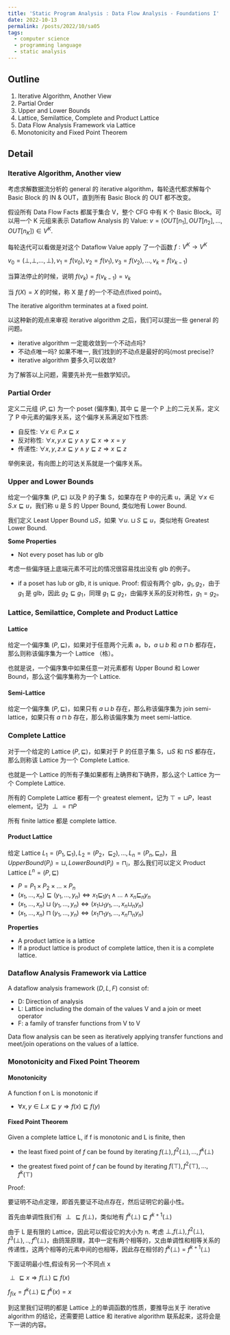 ```yaml
---
title: 'Static Program Analysis : Data Flow Analysis - Foundations I'
date: 2022-10-13
permalink: /posts/2022/10/sa05
tags:
  - computer science
  - programming language
  - static analysis
---
```


## Outline
1. Iterative Algorithm, Another View
2. Partial Order
3. Upper and Lower Bounds
4. Lattice, Semilattice, Complete and Product Lattice
5. Data Flow Analysis Framework via Lattice
6. Monotonicity and Fixed Point Theorem

## Detail

### Iterative Algorithm, Another view

考虑求解数据流分析的 general 的 iterative algorithm，每轮迭代都求解每个 Basic Block 的 IN & OUT，直到所有 Basic Block 的 OUT 都不改变。

假设所有 Data Flow Facts 都属于集合 V，整个 CFG 中有 K 个 Basic Block。可以用一个 K 元组来表示 Dataflow Analysis 的 Value: $v = (OUT[n_1], OUT[n_2], ..., OUT[n_K]) \in V^K$.

每轮迭代可以看做是对这个 Dataflow Value apply 了一个函数 $f:V^K \to V^K$

$v_0 = (\perp, \perp, ..., \perp), v_1 = f(v_0), v_2 = f(v_1), v_3 = f(v_2), ..., v_k = f(v_{k-1})$

当算法停止的时候，说明 $f(v_k) = f(v_{k-1}) = v_k$

当 $f(X) = X$ 的时候，称 X 是 $f$ 的一个不动点(fixed point)。

The iterative algorithm terminates at a fixed point.

以这种新的观点来审视 iterative algorithm 之后，我们可以提出一些 general 的问题。

- iterative algorithm 一定能收敛到一个不动点吗?
- 不动点唯一吗? 如果不唯一, 我们找到的不动点是最好的吗(most precise)?
- iterative algorithm 要多久可以收敛?

为了解答以上问题，需要先补充一些数学知识。

### Partial Order

定义二元组 $(P, \sqsubseteq)$ 为一个 poset (偏序集), 其中 $\sqsubseteq$ 是一个 P 上的二元关系，定义了 P 中元素的偏序关系，这个偏序关系满足如下性质:
- 自反性: $\forall x \in P. x\sqsubseteq x$
- 反对称性: $\forall x,y. x \sqsubseteq y \land y \sqsubseteq x \Rightarrow x = y$
- 传递性: $\forall x, y, z. x \sqsubseteq y \land y \sqsubseteq z \Rightarrow x \sqsubseteq z$

举例来说，有向图上的可达关系就是一个偏序关系。

### Upper and Lower Bounds

给定一个偏序集 $(P, \sqsubseteq)$ 以及 P 的子集 S，如果存在 P 中的元素 u，满足 $\forall x \in S. x \sqsubseteq u$，我们称 u 是 S 的 Upper Bound, 类似地有 Lower Bound.

我们定义 Least Upper Bound $\sqcup S$，如果 $\forall u. \sqcup S \sqsubseteq u$，类似地有 Greatest Lower Bound.

**Some Properties**
- Not every poset has lub or glb

考虑一些偏序链上底端元素不可比的情况很容易找出没有 glb 的例子。

- if a poset has lub or glb, it is unique.
Proof:
假设有两个 glb，$g_1, g_2$，由于 $g_1$ 是 glb，因此 $g_2 \sqsubseteq g_1$，同理 $g_1 \sqsubseteq g_2$，由偏序关系的反对称性，$g_1 = g_2$。

### Lattice, Semilattice, Complete and Product Lattice

#### Lattice

给定一个偏序集 $(P, \sqsubseteq)$，如果对于任意两个元素 a，b，$a\sqcup b$ 和 $a\sqcap b$ 都存在，那么则称该偏序集为一个 Lattice （格）。

也就是说，一个偏序集中如果任意一对元素都有 Upper Bound 和 Lower Bound，那么这个偏序集称为一个 Lattice.

#### Semi-Lattice

给定一个偏序集 $(P,\sqsubseteq)$，如果只有 $a \sqcup b$ 存在，那么称该偏序集为 join semi-lattice，如果只有 $a \sqcap b$ 存在，那么称该偏序集为 meet semi-lattice.

### Complete Lattice

对于一个给定的 Lattice $(P, \sqsubseteq)$，如果对于 P 的任意子集 S，$\sqcup S$ 和 $\sqcap S$ 都存在，那么则称该 Lattice 为一个 Complete Lattice.

也就是一个 Lattice 的所有子集如果都有上确界和下确界，那么这个 Lattice 为一个 Complete Lattice.

所有的 Complete Lattice 都有一个 greatest element，记为 $\top = \sqcup P$，least element，记为 $\perp = \sqcap P$

所有 finite lattice 都是 complete lattice.

#### Product Lattice

给定 Lattice $L_1 = (P_1, \sqsubseteq_1), L_2 = (P_2，\sqsubseteq_2), ..., L_n = (P_n, \sqsubseteq_n)$，且 $UpperBound(P_i) = \sqcup, LowerBound(P_i) = \sqcap_i$，那么我们可以定义 Product Lattice $L^n = (P, \sqsubseteq)$
- $P = P_1 \times P_2 \times ... \times P_n$
- $(x_1, ..., x_n) \sqsubseteq (y_1, ..., y_n) \Leftrightarrow x_1 \sqsubseteq_1 y_1 \land ... \land x_n \sqsubseteq_n y_n$
- $(x_1,..., x_n) \sqcup (y_1, ..., y_n) \Leftrightarrow (x_1 \sqcup_1 y_1, ..., x_n \sqcup_n y_n)$
- $(x_1,..., x_n) \sqcap (y_1, ..., y_n) \Leftrightarrow (x_1 \sqcap_1 y_1, ..., x_n \sqcap_n y_n)$

**Properties**
- A product lattice is a lattice
- If a product lattice is product of complete lattice, then it is a complete lattice.

### Dataflow Analysis Framework via Lattice

A dataflow analysis framework $(D, L, F)$ consist of:

- D: Direction of analysis
- L: Lattice including the domain of the values V and a join or meet operator
- F: a family of transfer functions from V to V

Data flow analysis can be seen as iteratively applying transfer functions and meet/join operations on the values of a lattice.

### Monotonicity and Fixed Point Theorem

#### Monotonicity
A function f on L is monotonic if
- $\forall x,y \in L. x\sqsubseteq y \Rightarrow f(x) \sqsubseteq f(y)$ 

#### Fixed Point Theorem
Given a complete lattice L, if f is monotonic and L is finite, then

- the least fixed point of $f$ can be found by iterating $f(\perp), f^2(\perp), ..., f^k(\perp)$

- the greatest fixed point of $f$ can be found by iterating $f(\top), f^2(\top), ..., f^k(\top)$

Proof:

要证明不动点定理，即首先要证不动点存在，然后证明它的最小性。

首先由单调性我们有 $\perp \sqsubseteq f(\perp)$，类似地有 $f^k(\perp) \sqsubseteq f^{k+1}(\perp)$

由于 L 是有限的 Lattice，因此可以假设它的大小为 n. 考虑 $\perp, f(\perp), f^2(\perp), f^3(\perp),.., f^n(\perp)$，由鸽笼原理，其中一定有两个相等的，又由单调性和相等关系的传递性，这两个相等的元素中间的也相等，因此存在相邻的 $f^k(\perp) = f^{k+1}(\perp)$

下面证明最小性,假设有另一个不同点 x

$\perp \sqsubseteq x \Rightarrow f(\perp) \sqsubseteq f(x)$

$f_{fix} = f^{k}(\perp) \sqsubseteq f^{k}(x) = x$

到这里我们证明的都是 Lattice 上的单调函数的性质，要推导出关于 iterative algorithm 的结论，还需要把 Lattice 和 iterative algorithm 联系起来，这将会是下一讲的内容。